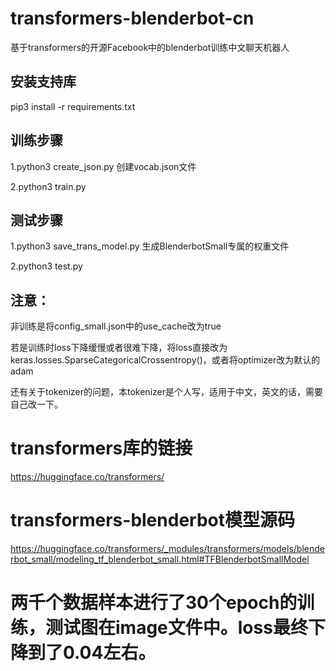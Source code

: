 # transformers-blenderbot-cn
基于transformers的开源Facebook中的blenderbot训练中文聊天机器人
## 安装支持库
pip3 install -r requirements.txt
## 训练步骤
1.python3 create_json.py 创建vocab.json文件

2.python3 train.py

## 测试步骤
1.python3 save_trans_model.py 生成BlenderbotSmall专属的权重文件

2.python3 test.py

## 注意：
非训练是将config_small.json中的use_cache改为true

若是训练时loss下降缓慢或者很难下降，将loss直接改为keras.losses.SparseCategoricalCrossentropy()，或者将optimizer改为默认的adam


还有关于tokenizer的问题，本tokenizer是个人写，适用于中文，英文的话，需要自己改一下。

# transformers库的链接

https://huggingface.co/transformers/

# transformers-blenderbot模型源码
https://huggingface.co/transformers/_modules/transformers/models/blenderbot_small/modeling_tf_blenderbot_small.html#TFBlenderbotSmallModel

# 两千个数据样本进行了30个epoch的训练，测试图在image文件中。loss最终下降到了0.04左右。
